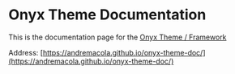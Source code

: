 # Onyx Theme Documentation

This is the documentation page for the [Onyx Theme / Framework](https://github.com/andremacola/onyx-theme)

Address: [https://andremacola.github.io/onyx-theme-doc/](https://andremacola.github.io/onyx-theme-doc/)
